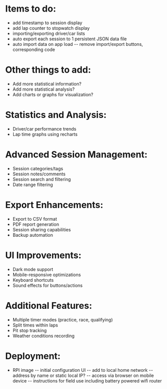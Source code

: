 # Items to do:
- add timestamp to session display
- add lap counter to stopwatch display
- importing/exporting driver/car lists
- auto export each session to 1 persistent JSON data file
- auto import data on app load
-- remove import/export buttons, corresponding code

# Other things to add:
- Add more statistical information?
- Add more statistical analysis?
- Add charts or graphs for visualization?

# Statistics and Analysis:
- Driver/car performance trends
- Lap time graphs using recharts

# Advanced Session Management:
- Session categories/tags
- Session notes/comments
- Session search and filtering
- Date range filtering

# Export Enhancements:
- Export to CSV format
- PDF report generation
- Session sharing capabilities
- Backup automation

# UI Improvements:
- Dark mode support
- Mobile-responsive optimizations
- Keyboard shortcuts
- Sound effects for buttons/actions

# Additional Features:
- Multiple timer modes (practice, race, qualifying)
- Split times within laps
- Pit stop tracking
- Weather conditions recording

# Deployment:
- RPI image
-- initial configuration UI
-- add to local home network
-- address by name or static local IP?
-- access via browser on mobile device
-- instructions for field use including battery powered wifi router